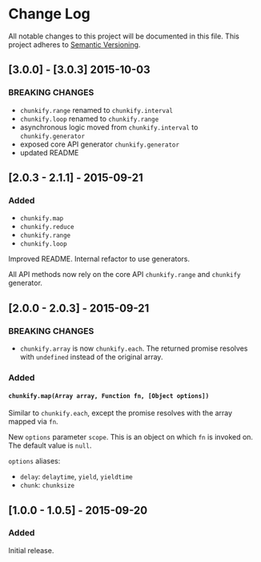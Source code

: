 # Change Log
All notable changes to this project will be documented in this file.
This project adheres to [Semantic Versioning](http://semver.org/).

## [3.0.0] - [3.0.3] 2015-10-03
### BREAKING CHANGES
* `chunkify.range` renamed to `chunkify.interval`
* `chunkify.loop` renamed to `chunkify.range`
* asynchronous logic moved from `chunkify.interval` to `chunkify.generator`
* exposed core API generator `chunkify.generator`
* updated README

## [2.0.3 - 2.1.1] - 2015-09-21
### Added
* `chunkify.map`
* `chunkify.reduce`
* `chunkify.range`
* `chunkify.loop`

Improved README. Internal refactor to use generators. 

All API methods now rely on the core API `chunkify.range` and `chunkify` generator.

## [2.0.0 - 2.0.3] - 2015-09-21
### BREAKING CHANGES
* `chunkify.array` is now `chunkify.each`. The returned promise resolves with `undefined` instead of the original array.

### Added
#### `chunkify.map(Array array, Function fn, [Object options])`
Similar to `chunkify.each`, except the promise resolves with the array mapped via `fn`. 

New `options` parameter `scope`. This is an object on which `fn` is invoked on. The default value is `null`. 

`options` aliases:

* `delay`: `delaytime`, `yield`, `yieldtime`
* `chunk`: `chunksize`

## [1.0.0 - 1.0.5] - 2015-09-20
### Added
Initial release.